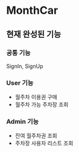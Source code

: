 # MonthCar
## 현재 완성된 기능
### 공통 기능
SignIn, SignUp
### User 기능
- 월주차 이용권 구매
- 월주차 가능 주차장 조회
### Admin 기능 
- 잔여 월주차권 조회
- 주차장 사용자 리스트 조회
